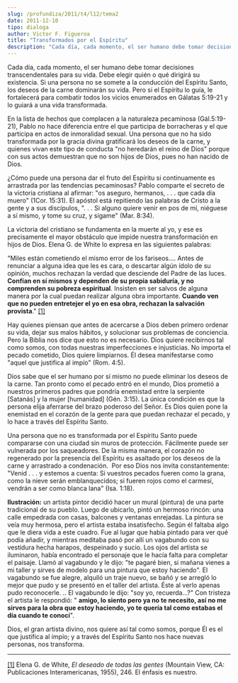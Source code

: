```yaml
---
slug: /profundiza/2011/t4/l12/tema2
date: 2011-12-10
tipo: dialoga
author: Victor F. Figueroa
title: "Transformados por el Espíritu"
description: "Cada día, cada momento, el ser humano debe tomar decisiones transcendentales  para su vida. Debe elegir quién o qué dirigirá su existencia. Si una persona no  se somete a la conducción del Espíritu Santo, los deseos de la carne dominarán  su vida. Pero si el Espíritu lo guía, ..."
---
```


Cada día, cada momento, el ser humano debe tomar decisiones transcendentales para su vida. Debe elegir quién o qué dirigirá su existencia. Si una persona no se somete a la conducción del Espíritu Santo, los deseos de la carne dominarán su vida. Pero si el Espíritu lo guía, le fortalecerá para combatir todos los vicios enumerados en Gálatas 5:19-21 y lo guiará a una vida transformada.

En la lista de hechos que complacen a la naturaleza pecaminosa (Gál.5:19-21), Pablo no hace diferencia entre el que participa de borracheras y el que participa en actos de inmoralidad sexual. Una persona que no ha sido transformada por la gracia divina gratificará los deseos de la carne, y quienes vivan este tipo de conducta "no heredarán el reino de Dios" porque con sus actos demuestran que no son hijos de Dios, pues no han nacido de Dios.

¿Cómo puede una persona dar el fruto del Espíritu si continuamente es arrastrada por las tendencias pecaminosas? Pablo comparte el secreto de la victoria cristiana al afirmar: "os aseguro, hermanos, . . . que cada día muero" (1Cor. 15:31). El apóstol está repitiendo las palabras de Cristo a la gente y a sus discípulos, ". . . Si alguno quiere venir en pos de mí, niéguese a sí mismo, y tome su cruz, y sígame" (Mar. 8:34).

La victoria del cristiano se fundamenta en la muerte al yo, y ese es precisamente el mayor obstáculo que impide nuestra transformación en hijos de Dios. Elena G. de White lo expresa en las siguientes palabras:

"Miles están cometiendo el mismo error de los fariseos.... Antes de renunciar a alguna idea que les es cara, o descartar algún ídolo de su opinión, muchos rechazan la verdad que desciende del Padre de las luces. **Confían en sí mismos y dependen de su propia sabiduría, y no comprenden su pobreza espiritual**. Insisten en ser salvos de alguna manera por la cual puedan realizar alguna obra importante. **Cuando ven que no pueden entretejer el yo en esa obra, rechazan la salvación provista**." [[1]](#_ftn1 "")

Hay quienes piensan que antes de acercarse a Dios deben primero ordenar su vida, dejar sus malos hábitos, y solucionar sus problemas de conciencia. Pero la Biblia nos dice que esto no es necesario. Dios quiere recibirnos tal como somos, con todas nuestras imperfecciones e injusticias. No importa el pecado cometido, Dios quiere limpiarnos. Él desea manifestarse como "aquel que justifica al impío" (Rom. 4:5).

Dios sabe que el ser humano por sí mismo no puede eliminar los deseos de la carne. Tan pronto como el pecado entró en el mundo, Dios prometió a nuestros primeros padres que pondría enemistad entre la serpiente [Satanás] y la mujer [humanidad] (Gén. 3:15). La única condición es que la persona elija aferrarse del brazo poderoso del Señor. Es Dios quien pone la enemistad en el corazón de la gente para que puedan rechazar el pecado, y lo hace a través del Espíritu Santo.

Una persona que no es transformada por el Espíritu Santo puede compararse con una ciudad sin muros de protección. Fácilmente puede ser vulnerada por los saqueadores. De la misma manera, el corazón no regenerado por la presencia del Espíritu es asaltado por los deseos de la carne y arrastrado a condenación.  Por eso Dios nos invita constantemente: "Venid . . . y estemos a cuenta: Si vuestros pecados fueren como la grana, como la nieve serán emblanquecidos; si fueren rojos como el carmesí, vendrán a ser como blanca lana" (Isa. 1:18).

**Ilustración:** un artista pintor decidió hacer un mural (pintura) de una parte tradicional de su pueblo. Luego de ubicarlo, pintó un hermoso rincón: una calle empedrada con casas, balcones y ventanas enrejadas. La pintura se veía muy hermosa, pero el artista estaba insatisfecho. Según él faltaba algo que le diera vida a este cuadro. Fue al lugar que había pintado para ver qué podía añadir, y mientras meditaba pasó por allí un vagabundo con su vestidura hecha harapos, despeinado y sucio. Los ojos del artista se iluminaron, había encontrado el personaje que le hacía falta para completar el paisaje. Llamó al vagabundo y le dijo: "te pagaré bien, si mañana vienes a mi taller y sirves de modelo para una pintura que estoy haciendo". El vagabundo se fue alegre, alquiló un traje nuevo, se bañó y se arregló lo mejor que pudo y se presentó en el taller del artista. Éste al verlo apenas pudo reconocerle. .. El vagabundo le dijo: "soy yo, recuerda...?" Con tristeza el artista le respondió: " **amigo, lo siento pero ya no te necesito, así no me sirves para la obra que estoy haciendo, yo te quería tal como estabas el día cuando te conocí**".

Dios, el gran artista divino, nos quiere así tal como somos, porque Él es el que justifica al impío; y a través del Espíritu Santo nos hace nuevas personas, nos transforma.

* * *

[[1]](#_ftnref1 "") Elena G. de White, _El deseado de todas las gentes_ (Mountain View, CA: Publicaciones Interamericanas, 1955), 246. El énfasis es nuestro.

